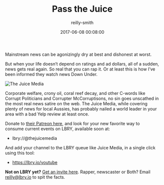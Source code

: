 ﻿---
author: reilly-smith
title: 'Pass the Juice'
date: '2017-06-08 00:08:00'
cover: 'juicemedia-banner.PNG'
---
Mainstream news can be agonizingly dry at best and dishonest at worst.

But when your life doesn’t depend on ratings and ad dollars, all of a sudden, news gets real again. So real that you can rap it. Or at least this is how I’ve been informed they watch news Down Under.

![The Juice Media](/img/news/juicemedia-inline.PNG)

Corporate welfare, crony oil, coral reef decay, and other C-words like Corrupt Politicians and Corrupter McCorruptisons, no sin goes unscathed in the most real news satire on the web. The Juice Media, while covering plenty of news for local Aussies, has probably nailed a world leader in your area with a bad Yelp review at least once.

Donate to [their Patreon here](https://www.patreon.com/TheJuiceMedia), and look for your new favorite way to consume current events on LBRY, available soon at:

- lbry://@thejuicemedia

And add your channel to the LBRY queue like Juice Media,  in a single click using this tool:

- https://lbry.io/youtube

**Not on LBRY yet?** [Get an invite here](https://lbry.io/get). Rapper, newscaster or Both? Email reilly@lbry.io to spit the facts.
